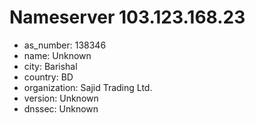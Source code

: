 # Nameserver 103.123.168.23

* as_number: 138346
* name: Unknown
* city: Barishal
* country: BD
* organization: Sajid Trading Ltd.
* version: Unknown
* dnssec: Unknown
